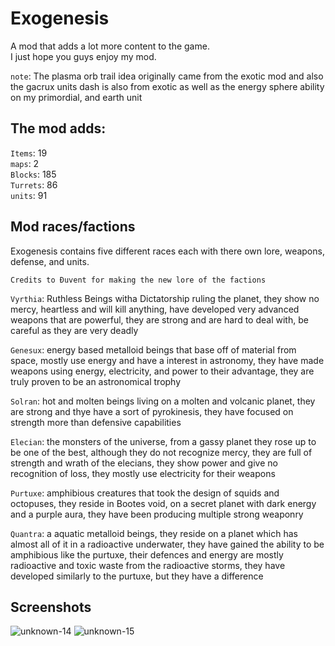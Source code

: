 # Exogenesis
A mod that adds a lot more content to the game.
<br>I just hope you guys enjoy my mod.

`note`: The plasma orb trail idea originally came from the exotic mod and also the gacrux units dash is also from exotic as well as the energy sphere ability on my primordial, and earth unit

## The mod adds: 
`Items`: 19
<br>`maps`: 2
<br>`Blocks`: 185
<br>`Turrets`: 86
<br>`units`: 91

## Mod races/factions 
Exogenesis contains five different races each with there own lore, weapons, defense, and units.

`Credits to Đuvent for making the new lore of the factions`

`Vyrthia`: Ruthless Beings witha Dictatorship ruling the planet, they show no mercy, heartless and will kill anything, have developed very advanced weapons that are powerful, they are strong and are hard to deal with, be careful as they are very deadly

`Genesux`: energy based metalloid beings that base off of material from space, mostly use energy and have a interest in astronomy, they have made weapons using energy, electricity, and power to their advantage, they are truly proven to be an astronomical trophy

`Solran`: hot and molten beings living on a molten and volcanic planet, they are strong and thye have a sort of pyrokinesis, they have focused on strength more than defensive capabilities

`Elecian`: the monsters of the universe, from a gassy planet they rose up to be one of the best, although they do not recognize mercy, they are full of strength and wrath of the elecians, they show power and give no recognition of loss, they mostly use electricity for their weapons

`Purtuxe`: amphibious creatures that took the design of squids and octopuses, they reside in Bootes void, on a secret planet with dark energy and a purple aura, they have been producing multiple strong weaponry

`Quantra`: a aquatic metalloid beings, they reside on a planet which has almost all of it in a radioactive underwater, they have gained the ability to be amphibious like the purtuxe, their defences and energy are mostly radioactive and toxic waste from the radioactive storms, they have developed similarly to the purtuxe, but they have a difference

## Screenshots
![unknown-14](https://user-images.githubusercontent.com/68311340/118233805-7227c080-b460-11eb-99cd-5ab35cecb273.png)
![unknown-15](https://user-images.githubusercontent.com/68311340/118233809-7358ed80-b460-11eb-8077-b3304aab2e0d.png)


